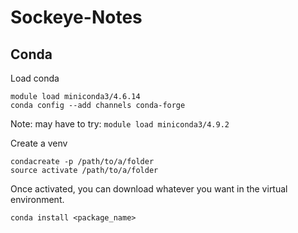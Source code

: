 # Sockeye-Notes

## Conda


Load conda
``` shell
module load miniconda3/4.6.14
conda config --add channels conda-forge
``` 
Note: may have to try: ```module load miniconda3/4.9.2```


Create a venv
``` shell
condacreate -p /path/to/a/folder
source activate /path/to/a/folder
```

Once activated, you can download whatever you want in the virtual environment.
``` shell
conda install <package_name>
```
